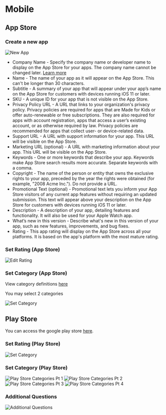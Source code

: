 # Mobile

## App Store

### Create a new app

![New App](../Assets/Images/newapp.png "New App")

- Company Name - Specify the company name or developer name to display on the App Store for your apps. The company name cannot be changed later. [Learn more](https://itunesconnect.apple.com/itc/Assets/Images/company-name-itunes-image.png)
- Name - The name of your app as it will appear on the App Store. This can't be longer than 30 characters.
- Subtitle - A summary of your app that will appear under your app’s name on the App Store for customers with devices running iOS 11 or later.
- SKU - A unique ID for your app that is not visible on the App Store.
- Privacy Policy URL - A URL that links to your organization's privacy policy. Privacy policies are required for apps that are Made for Kids or offer auto-renewable or free subscriptions. They are also required for apps with account registration, apps that access a user’s existing account, or as otherwise required by law. Privacy policies are recommended for apps that collect user- or device-related data.
- Support URL - A URL with support information for your app. This URL will be visible on the App Store.
- Marketing URL (optional) - A URL with marketing information about your app. This URL will be visible on the App Store.
- Keywords - One or more keywords that describe your app. Keywords make App Store search results more accurate. Separate keywords with a comma.
- Copyright - The name of the person or entity that owns the exclusive rights to your app, preceded by the year the rights were obtained (for example, "2008 Acme Inc."). Do not provide a URL.
- Promotional Text (optional) - Promotional text lets you inform your App Store visitors of any current app features without requiring an updated submission. This text will appear above your description on the App Store for customers with devices running iOS 11 or later.
- Description - A description of your app, detailing features and functionality. It will also be used for your Apple Watch app.
- What’s new in this version - Describe what's new in this version of your app, such as new features, improvements, and bug fixes.
- Rating - This app rating will display on the App Store across all your platforms. It is based on the app's platform with the most mature rating.

### Set Rating (App Store)

![Edit Rating](../Assets/Images/editrating.png "Edit Rating")

### Set Category (App Store)

View category definitions [here](https://itunesconnect.apple.com/itc/static/category_definitions)

You may select 2 categories

![Set Category](../Assets/Images/categories.png "Set Category")

## Play Store

You can access the google play store [here](https://play.google.com/apps/publish/).

### Set Rating (Play Store)

![Set Category](../Assets/Images/playstorerating.png "Set Category")

### Set Category (Play Store)

![Play Store Categories Pt 1](../Assets/Images/playstorecats1.png "Play Store Categories Pt 1")
![Play Store Categories Pt 2](../Assets/Images/playstorecats2.png "Play Store Categories Pt 2")
![Play Store Categories Pt 3](../Assets/Images/playstorecats3.png "Play Store Categories Pt 3")
![Play Store Categories Pt 4](../Assets/Images/playstorecats4.png "Play Store Categories Pt 4")

### Additional Questions

![Additional Questions](../Assets/Images/additionalquestions.png "Additional Questions")